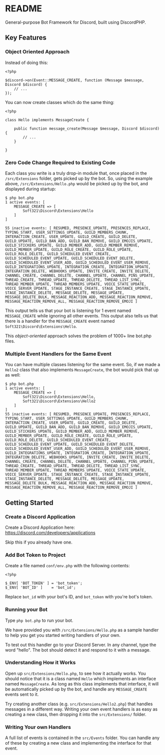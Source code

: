 # README

General-purpose Bot Framework for Discord, built using DiscordPHP.

## Key Features


### Object Oriented Approach

Instead of doing this:

```
<?php

$discord->on(Event::MESSAGE_CREATE, function (Message $message, Discord $discord) {
    // ...
});
```

You can now create classes which do the same thing:

```
<?php

class Hello implements MessageCreate {

	public function message_create(Message $message, Discord $discord) {
		// ...
	}

}
```

### Zero Code Change Required to Existing Code

Each class you write is a truly drop-in module that, once placed in the
`/src/Extensions` folder, gets picked up by the bot. So, using the example
above, `/src/Extensions/Hello.php` would be picked up by the bot, and
displayed during startup:

```
$ php bot.php
1 active events: [
    MESSAGE_CREATE => [
        Soft321\Discord\Extensions\Hello
    ]
]

55 inactive events: [ RESUMED, PRESENCE_UPDATE, PRESENCES_REPLACE, TYPING_START, USER_SETTINGS_UPDATE, GUILD_MEMBERS_CHUNK, INTERACTION_CREATE, USER_UPDATE, GUILD_CREATE, GUILD_DELETE, GUILD_UPDATE, GUILD_BAN_ADD, GUILD_BAN_REMOVE, GUILD_EMOJIS_UPDATE, GUILD_STICKERS_UPDATE, GUILD_MEMBER_ADD, GUILD_MEMBER_REMOVE, GUILD_MEMBER_UPDATE, GUILD_ROLE_CREATE, GUILD_ROLE_UPDATE, GUILD_ROLE_DELETE, GUILD_SCHEDULED_EVENT_CREATE, GUILD_SCHEDULED_EVENT_UPDATE, GUILD_SCHEDULED_EVENT_DELETE, GUILD_SCHEDULED_EVENT_USER_ADD, GUILD_SCHEDULED_EVENT_USER_REMOVE, GUILD_INTEGRATIONS_UPDATE, INTEGRATION_CREATE, INTEGRATION_UPDATE, INTEGRATION_DELETE, WEBHOOKS_UPDATE, INVITE_CREATE, INVITE_DELETE, CHANNEL_CREATE, CHANNEL_DELETE, CHANNEL_UPDATE, CHANNEL_PINS_UPDATE, THREAD_CREATE, THREAD_UPDATE, THREAD_DELETE, THREAD_LIST_SYNC, THREAD_MEMBER_UPDATE, THREAD_MEMBERS_UPDATE, VOICE_STATE_UPDATE, VOICE_SERVER_UPDATE, STAGE_INSTANCE_CREATE, STAGE_INSTANCE_UPDATE, STAGE_INSTANCE_DELETE, MESSAGE_DELETE, MESSAGE_UPDATE, MESSAGE_DELETE_BULK, MESSAGE_REACTION_ADD, MESSAGE_REACTION_REMOVE, MESSAGE_REACTION_REMOVE_ALL, MESSAGE_REACTION_REMOVE_EMOJI ]
```

This output tells us that your bot is listening for 1 event named
`MESSAGE_CREATE` while ignoring all other events. This output also
tells us that there is a handler for the `MESSAGE_CREATE` event named
`Soft321\Discord\Extensions\Hello`.

This *object-oriented* approach solves the problem of 1000+ line bot.php files.

### Multiple Event Handlers for the Same Event

You can have multiple classes listening for the same event. So, if we
made a `Hello2` class that also implements `MessageCreate`, the bot would pick
that up as well:

```
$ php bot.php
1 active events: [
    MESSAGE_CREATE => [
        Soft321\Discord\Extensions\Hello, 
        Soft321\Discord\Extensions\Hello2
    ]
]
55 inactive events: [ RESUMED, PRESENCE_UPDATE, PRESENCES_REPLACE, TYPING_START, USER_SETTINGS_UPDATE, GUILD_MEMBERS_CHUNK, INTERACTION_CREATE, USER_UPDATE, GUILD_CREATE, GUILD_DELETE, GUILD_UPDATE, GUILD_BAN_ADD, GUILD_BAN_REMOVE, GUILD_EMOJIS_UPDATE, GUILD_STICKERS_UPDATE, GUILD_MEMBER_ADD, GUILD_MEMBER_REMOVE, GUILD_MEMBER_UPDATE, GUILD_ROLE_CREATE, GUILD_ROLE_UPDATE, GUILD_ROLE_DELETE, GUILD_SCHEDULED_EVENT_CREATE, GUILD_SCHEDULED_EVENT_UPDATE, GUILD_SCHEDULED_EVENT_DELETE, GUILD_SCHEDULED_EVENT_USER_ADD, GUILD_SCHEDULED_EVENT_USER_REMOVE, GUILD_INTEGRATIONS_UPDATE, INTEGRATION_CREATE, INTEGRATION_UPDATE, INTEGRATION_DELETE, WEBHOOKS_UPDATE, INVITE_CREATE, INVITE_DELETE, CHANNEL_CREATE, CHANNEL_DELETE, CHANNEL_UPDATE, CHANNEL_PINS_UPDATE, THREAD_CREATE, THREAD_UPDATE, THREAD_DELETE, THREAD_LIST_SYNC, THREAD_MEMBER_UPDATE, THREAD_MEMBERS_UPDATE, VOICE_STATE_UPDATE, VOICE_SERVER_UPDATE, STAGE_INSTANCE_CREATE, STAGE_INSTANCE_UPDATE, STAGE_INSTANCE_DELETE, MESSAGE_DELETE, MESSAGE_UPDATE, MESSAGE_DELETE_BULK, MESSAGE_REACTION_ADD, MESSAGE_REACTION_REMOVE, MESSAGE_REACTION_REMOVE_ALL, MESSAGE_REACTION_REMOVE_EMOJI ]

```

## Getting Started

### Create a Discord Application

Create a Discord Application here:
https://discord.com/developers/applications

Skip this if you already have one.

### Add Bot Token to Project

Create a file named `conf/env.php` with the following contents:

```
<?php

$_ENV[ 'BOT_TOKEN' ] = 'bot_token';
$_ENV[ 'BOT_ID' ]    = 'bot_id';
```

Replace `bot_id` with your bot's ID, and `bot_token` with you're bot's token.

### Running your Bot

Type `php bot.php` to run your bot.

We have provided you with `/src/Extensions/Hello.php` as a sample handler to
help you get you started writing handlers of your own.

To test out this handler go to your Discord Server. In any channel, type the
word "hello". The bot should detect it and respond to it with a message.

### Understanding How it Works

Open up `src/Extensions/Hello.php`, to see how it actually works. You should
notice that it is a class named `Hello` which implements an interface named
`MessageCreate`. As long as this class implements that interface, it will be
automatically picked up by the bot, and handle any `MESSAGE_CREATE` events
sent to it.

Try creating another class (e.g. `src/Extensions/Hello2.php`) that handles
messages in a different way. Writing your own event handlers is as easy as
creating a new class, then dropping it into the `src/Extensions/` folder.

### Writing Your own Handlers

A full list of events is contained in the `src/Events` folder. You can handle
any of these by creating a new class and implementing the interface for that
event.